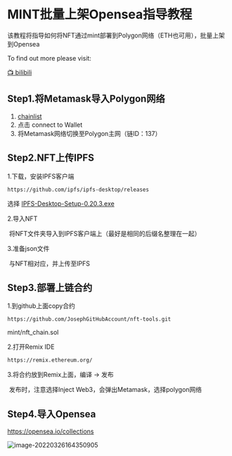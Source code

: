# MINT批量上架Opensea指导教程

该教程将指导如何将NFT通过mint部署到Polygon网络（ETH也可用），批量上架到Opensea

To find out more please visit:

[📺 bilibili](https://space.bilibili.com/1561886967)



## Step1.将Metamask导入Polygon网络

1. [chainlist](https://chainlist.org/ )
2. 点击  connect to Wallet
3. 将Metamask网络切换至Polygon主网（链ID：137）



## Step2.NFT上传IPFS

1.下载，安装IPFS客户端

```url
https://github.com/ipfs/ipfs-desktop/releases
```

选择 [IPFS-Desktop-Setup-0.20.3.exe](https://github.com/ipfs/ipfs-desktop/releases/download/v0.20.3/IPFS-Desktop-Setup-0.20.3.exe)



2.导入NFT

​	将NFT文件夹导入到IPFS客户端上（最好是相同的后缀名整理在一起）



3.准备json文件

​	与NFT相对应，并上传至IPFS



## Step3.部署上链合约

1.到github上面copy合约

```url
https://github.com/JosephGitHubAccount/nft-tools.git
```

mint/nft_chain.sol



2.打开Remix IDE

```sh
https://remix.ethereum.org/
```



3.将合约放到Remix上面，编译 -> 发布

​	发布时，注意选择Inject Web3，会弹出Metamask，选择polygon网络



## Step4.导入Opensea

https://opensea.io/collections



![image-20220326164350905](C:\Users\Lenovo\AppData\Roaming\Typora\typora-user-images\image-20220326164350905.png)

